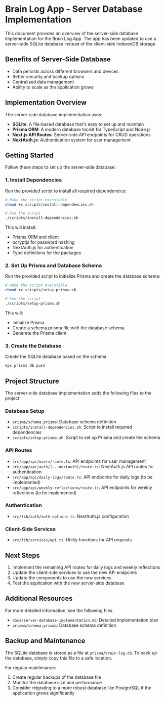 # Brain Log App - Server Database Implementation

This document provides an overview of the server-side database implementation for the Brain Log App. The app has been updated to use a server-side SQLite database instead of the client-side IndexedDB storage.

## Benefits of Server-Side Database

- Data persists across different browsers and devices
- Better security and backup options
- Centralized data management
- Ability to scale as the application grows

## Implementation Overview

The server-side database implementation uses:

- **SQLite**: A file-based database that's easy to set up and maintain
- **Prisma ORM**: A modern database toolkit for TypeScript and Node.js
- **Next.js API Routes**: Server-side API endpoints for CRUD operations
- **NextAuth.js**: Authentication system for user management

## Getting Started

Follow these steps to set up the server-side database:

### 1. Install Dependencies

Run the provided script to install all required dependencies:

```bash
# Make the script executable
chmod +x scripts/install-dependencies.sh

# Run the script
./scripts/install-dependencies.sh
```

This will install:
- Prisma ORM and client
- bcryptjs for password hashing
- NextAuth.js for authentication
- Type definitions for the packages

### 2. Set Up Prisma and Database Schema

Run the provided script to initialize Prisma and create the database schema:

```bash
# Make the script executable
chmod +x scripts/setup-prisma.sh

# Run the script
./scripts/setup-prisma.sh
```

This will:
- Initialize Prisma
- Create a schema.prisma file with the database schema
- Generate the Prisma client

### 3. Create the Database

Create the SQLite database based on the schema:

```bash
npx prisma db push
```

## Project Structure

The server-side database implementation adds the following files to the project:

### Database Setup

- `prisma/schema.prisma`: Database schema definition
- `scripts/install-dependencies.sh`: Script to install required dependencies
- `scripts/setup-prisma.sh`: Script to set up Prisma and create the schema

### API Routes

- `src/app/api/users/route.ts`: API endpoints for user management
- `src/app/api/auth/[...nextauth]/route.ts`: NextAuth.js API routes for authentication
- `src/app/api/daily-logs/route.ts`: API endpoints for daily logs (to be implemented)
- `src/app/api/weekly-reflections/route.ts`: API endpoints for weekly reflections (to be implemented)

### Authentication

- `src/lib/auth/auth-options.ts`: NextAuth.js configuration

### Client-Side Services

- `src/lib/services/api.ts`: Utility functions for API requests

## Next Steps

1. Implement the remaining API routes for daily logs and weekly reflections
2. Update the client-side services to use the new API endpoints
3. Update the components to use the new services
4. Test the application with the new server-side database

## Additional Resources

For more detailed information, see the following files:

- `docs/server-database-implementation.md`: Detailed implementation plan
- `prisma/schema.prisma`: Database schema definition

## Backup and Maintenance

The SQLite database is stored as a file at `prisma/brain-log.db`. To back up the database, simply copy this file to a safe location.

For regular maintenance:

1. Create regular backups of the database file
2. Monitor the database size and performance
3. Consider migrating to a more robust database like PostgreSQL if the application grows significantly
